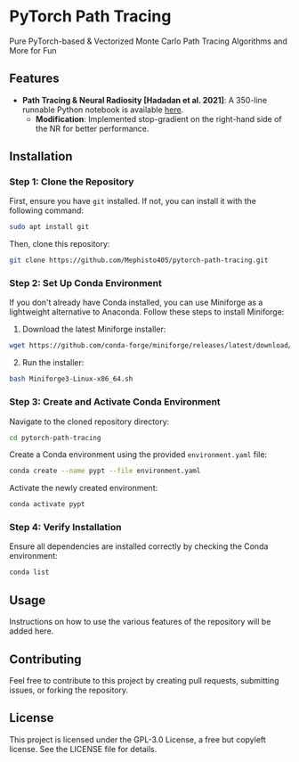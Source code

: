 # PyTorch Path Tracing

Pure PyTorch-based & Vectorized Monte Carlo Path Tracing Algorithms and More for Fun

## Features
- **Path Tracing & Neural Radiosity [Hadadan et al. 2021]**: A 350-line runnable Python notebook is available [here](notebooks/neural_radiosity.ipynb).
    - **Modification**: Implemented stop-gradient on the right-hand side of the NR for better performance.

## Installation

### Step 1: Clone the Repository
First, ensure you have `git` installed. If not, you can install it with the following command:
```bash
sudo apt install git
```

Then, clone this repository:
```bash
git clone https://github.com/Mephisto405/pytorch-path-tracing.git
```

### Step 2: Set Up Conda Environment
If you don't already have Conda installed, you can use Miniforge as a lightweight alternative to Anaconda. Follow these steps to install Miniforge:

1. Download the latest Miniforge installer:
```bash
wget https://github.com/conda-forge/miniforge/releases/latest/download/Miniforge3-Linux-x86_64.sh
```

2. Run the installer:
```bash
bash Miniforge3-Linux-x86_64.sh
```

### Step 3: Create and Activate Conda Environment
Navigate to the cloned repository directory:
```bash
cd pytorch-path-tracing
```

Create a Conda environment using the provided `environment.yaml` file:
```bash
conda create --name pypt --file environment.yaml
```

Activate the newly created environment:
```bash
conda activate pypt
```

### Step 4: Verify Installation
Ensure all dependencies are installed correctly by checking the Conda environment:
```bash
conda list
```

## Usage
Instructions on how to use the various features of the repository will be added here.

## Contributing
Feel free to contribute to this project by creating pull requests, submitting issues, or forking the repository.

## License
This project is licensed under the GPL-3.0 License, a free but copyleft license. See the LICENSE file for details.